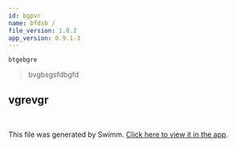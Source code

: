 ```yaml
---
id: bgpvr
name: bfdsb /
file_version: 1.0.2
app_version: 0.9.1-3
---
```


<!-- Intro - Do not remove this comment -->
```
btgebgre
```

> bvgbsgsfdbgfd

## vgrevgr

<br/>

This file was generated by Swimm. [Click here to view it in the app](http://localhost:5000/repos/ls4DA2fLasmQuEbT4ipw/docs/bgpvr).